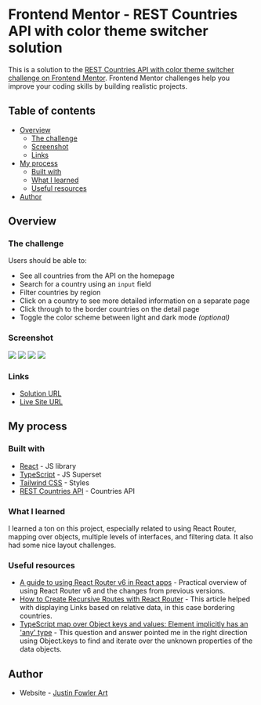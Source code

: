 # Frontend Mentor - REST Countries API with color theme switcher solution

This is a solution to the [REST Countries API with color theme switcher challenge on Frontend Mentor](https://www.frontendmentor.io/challenges/rest-countries-api-with-color-theme-switcher-5cacc469fec04111f7b848ca). Frontend Mentor challenges help you improve your coding skills by building realistic projects. 

## Table of contents

- [Overview](#overview)
  - [The challenge](#the-challenge)
  - [Screenshot](#screenshot)
  - [Links](#links)
- [My process](#my-process)
  - [Built with](#built-with)
  - [What I learned](#what-i-learned)
  - [Useful resources](#useful-resources)
- [Author](#author)

## Overview

### The challenge

Users should be able to:

- See all countries from the API on the homepage
- Search for a country using an `input` field
- Filter countries by region
- Click on a country to see more detailed information on a separate page
- Click through to the border countries on the detail page
- Toggle the color scheme between light and dark mode *(optional)*

### Screenshot

![](./design/final-mobile-home.png)
![](./design/final-mobile-detail.png)
![](./design/final-desktop-home.png)
![](./design/final-desktop-detail.png)

### Links
- [Solution URL](https://www.frontendmentor.io/solutions/rest-countries-with-react-router-typescript-tailwind-and-fetch-mJrFp3bQ5V)
- [Live Site URL](https://rest-countries-api.justinfowlerart.com/)

## My process

### Built with

- [React](https://reactjs.org/) - JS library
- [TypeScript](https://www.typescriptlang.org/) - JS Superset
- [Tailwind CSS](https://tailwindcss.com/) - Styles
- [REST Countries API](https://restcountries.com) - Countries API

### What I learned

I learned a ton on this project, especially related to using React Router, mapping over objects, multiple levels of interfaces, and filtering data. It also had some nice layout challenges.

### Useful resources

- [A guide to using React Router v6 in React apps](https://blog.logrocket.com/react-router-v6/) - Practical overview of using React Router v6 and the changes from previous versions.
- [How to Create Recursive Routes with React Router](https://ui.dev/react-router-recursive-paths) - This article helped with displaying Links based on relative data, in this case bordering countries.
- [TypeScript map over Object keys and values: Element implicitly has an 'any' type](https://stackoverflow.com/questions/62445521/typescript-map-over-object-keys-and-values-element-implicitly-has-an-any-type) - This question and answer pointed me in the right direction using Object.keys to find and iterate over the unknown properties of the data objects.

## Author

- Website - [Justin Fowler Art](https://www.justinfowlerart.com)